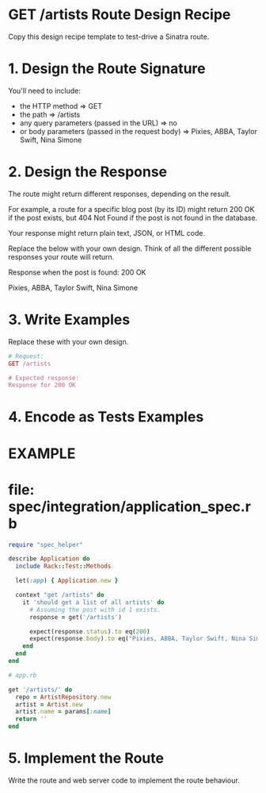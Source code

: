 # GET /artists Route Design Recipe
Copy this design recipe template to test-drive a Sinatra route.

# 1. Design the Route Signature
You'll need to include:

* the HTTP method => GET
* the path => /artists
* any query parameters (passed in the URL) => no
* or body parameters (passed in the request body) => Pixies, ABBA, Taylor Swift, Nina Simone

# 2. Design the Response
The route might return different responses, depending on the result.

For example, a route for a specific blog post (by its ID) might return 200 OK if the post exists, but 404 Not Found if the post is not found in the database.

Your response might return plain text, JSON, or HTML code.

Replace the below with your own design. Think of all the different possible responses your route will return.

Response when the post is found: 200 OK

Pixies, ABBA, Taylor Swift, Nina Simone


# 3. Write Examples
Replace these with your own design.
```ruby
# Request:
GET /artists

# Expected response:
Response for 200 OK
```
# 4. Encode as Tests Examples
# EXAMPLE
# file: spec/integration/application_spec.rb
```ruby
require "spec_helper"

describe Application do
  include Rack::Test::Methods

  let(:app) { Application.new }

  context "get /artists" do
    it 'should get a list of all artists' do
      # Assuming the post with id 1 exists.
      response = get('/artists')

      expect(response.status).to eq(200)
      expect(response.body).to eq("Pixies, ABBA, Taylor Swift, Nina Simone")
    end
  end
end

# app.rb

get '/artists/' do
  repo = ArtistRepository.new
  artist = Artist.new
  artist.name = params[:name]
  return ''
end
```
# 5. Implement the Route
Write the route and web server code to implement the route behaviour.